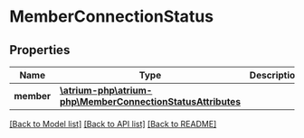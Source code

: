 # MemberConnectionStatus

## Properties
Name | Type | Description | Notes
------------ | ------------- | ------------- | -------------
**member** | [**\atrium-php\atrium-php\MemberConnectionStatusAttributes**](MemberConnectionStatusAttributes.md) |  | [optional] 

[[Back to Model list]](../README.md#documentation-for-models) [[Back to API list]](../README.md#documentation-for-api-endpoints) [[Back to README]](../README.md)


